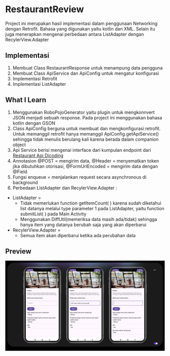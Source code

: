 # RestaurantReview
Project ini merupakan hasil implementasi dalam penggunaan Networking dengan Retrofit. Bahasa yang digunakan yaitu kotlin dan XML. Selain itu juga menerapkan mengenai perbedaan antara ListAdapter dengan RecylerView.Adapter
## Implementasi
1. Membuat Class RestaurantResponse untuk menampung data pengguna
2. Membuat Class ApiService dan ApiConfig untuk mengatur konfigurasi
3. Implementasi Retrofit
4. Implementasi ListAdapter
## What I Learn
1. Menggunakan RoboPojoGenerator yaitu plugin untuk mengkonnvert JSON menjadi sebuah response. Pada project ini menggunakan bahasa kotlin dengan GSON
2. Class ApiConfig berguna untuk membuat dan mengkonfigurasi retrofit. Untuk memanggil retrofit hanya memanggil ApiConfig.getApiService() sehingga tidak menulis berulang kali karena berada dalam companion object
3. Api Service berisi mengenai interface dari kumpulan endpoint dari <a href="https://restaurant-api.dicoding.dev/detail/uewq1zg2zlskfw1e867" target="_blank">Restaurant Api Dicoding</a>
4. Annotasion @POST = mengirim data, @Header = menyematkan token jika dibutuhkan otorisasi, @FormUrlEncoded = mengirim data dengan @Field
5. Fungsi enqueue = menjalankan request secara asynchronous di background
6. Perbedaan ListAdapter dan RecylerView.Adapter :
* ListAdapter =
  * Tidak memerlukan function getItemCount( ) karena sudah diketahui list datanya melalui type parameter 1 pada ListAdapter, yaitu function submitList( ) pada Main Activity
  * Menggunakan DiffUtil(memeriksa data masih ada/tidak) sehingga hanya item yang datanya berubah saja yang akan diperbarui
* RecylerView.Adapter =
  * Semua item akan diperbarui ketika ada perubahan data

## Preview <a name="Preview"></a>
<div style="display:flex;">
     <img alt="Preview" title="Preview" width="" src="images/img1.png" />
</div>

